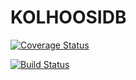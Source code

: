 # KOLHOOSIDB

[![Coverage Status](https://coveralls.io/repos/github/akuakuka/kolhoosidb/badge.svg?branch=master)](https://coveralls.io/github/akuakuka/kolhoosidb?branch=master)

[![Build Status](https://travis-ci.org/akuakuka/kolhoosidb.svg?branch=master)](https://travis-ci.org/akuakuka/kolhoosidb)

